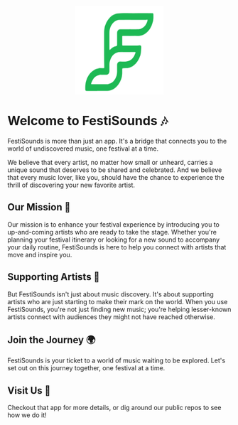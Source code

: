<p align="center">
  <a href="https://festisounds.vercel.app/">
    <img src="https://github.com/bug-bunnies/FestiSounds_Frontend/blob/main/public/assets/logo/festisounds-logo-green.png"
         alt="FestiSounds Logo" height="200px" width="200px">
  </a>
</p>

# Welcome to FestiSounds  🎶

FestiSounds is more than just an app. It's a bridge that connects you to the world of undiscovered music, one festival at a time.

We believe that every artist, no matter how small or unheard, carries a unique sound that deserves to be shared and celebrated. And we believe that every music lover, like you, should have the chance to experience the thrill of discovering your new favorite artist.

## Our Mission  🚀

Our mission is to enhance your festival experience by introducing you to up-and-coming artists who are ready to take the stage. Whether you're planning your festival itinerary or looking for a new sound to accompany your daily routine, FestiSounds is here to help you connect with artists that move and inspire you.

## Supporting Artists  🎤

But FestiSounds isn't just about music discovery. It's about supporting artists who are just starting to make their mark on the world. When you use FestiSounds, you're not just finding new music; you're helping lesser-known artists connect with audiences they might not have reached otherwise.

## Join the Journey  🌍

FestiSounds is your ticket to a world of music waiting to be explored. Let's set out on this journey together, one festival at a time.

## Visit Us 👀

Checkout that app for more details, or dig around our public repos to see how we do it!
